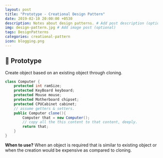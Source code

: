 ```yaml
---
layout: post
title: "Prototype - Creational Design Pattern"
date: 2019-02-10 20:00:00 +0530
description: Notes about design patterns. # Add post description (optional)
img: design-pattern.jpg # Add image post (optional)
tags: DesignPatterns
categories: creational-pattern
icon: blogging.png
---
```

🧱 Prototype
-----------
Create object based on an existing object through cloning.
```java
class Computer {
    protected int ramSize;
    protected KeyBoard keyboard;
    protected Mouse mouse;
    protected Motherboard chipset;
    protected CPUCabinet cabinet;
    // assume getters & setters. 
    public Computer clone(){
        Computer that = new Computer();
        // copy all the this content to that content, deeply. 
        return that;
    }
}
```
**When to use?** When an object is required that is similar to existing object or when the creation would be expensive as compared to cloning.